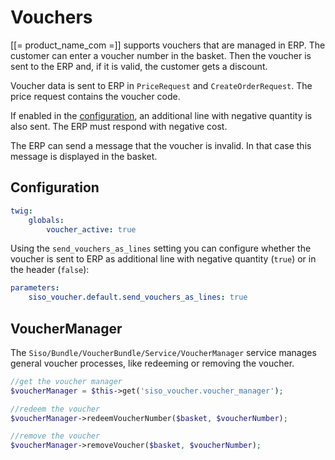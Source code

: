 # Vouchers

[[= product_name_com =]] supports vouchers that are managed in ERP. The customer can enter a voucher number in the basket.
Then the voucher is sent to the ERP and, if it is valid, the customer gets a discount.

Voucher data is sent to ERP in `PriceRequest` and `CreateOrderRequest`.
The price request contains the voucher code.

If enabled in the [configuration](#configuration), an additional line with negative quantity is also sent.
The ERP must respond with negative cost.

The ERP can send a message that the voucher is invalid. In that case this message is displayed in the basket.

## Configuration

``` yaml
twig:
    globals:
        voucher_active: true
```

Using the `send_vouchers_as_lines` setting you can configure whether the voucher is sent to ERP as additional line with negative quantity (`true`)
or in the header (`false`):

``` yaml
parameters:
    siso_voucher.default.send_vouchers_as_lines: true
```

## VoucherManager

The `Siso/Bundle/VoucherBundle/Service/VoucherManager` service manages general voucher processes, like redeeming or removing the voucher.

``` php
//get the voucher manager
$voucherManager = $this->get('siso_voucher.voucher_manager'); 

//redeem the voucher
$voucherManager->redeemVoucherNumber($basket, $voucherNumber);

//remove the voucher
$voucherManager->removeVoucher($basket, $voucherNumber);
```
